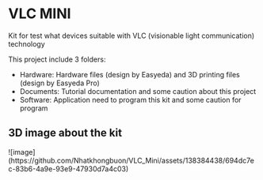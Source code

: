 <h1>VLC MINI</h1>
Kit for test what devices suitable with VLC (visionable light communication) technology

This project include 3 folders: 
<ul>
  <li>Hardware: Hardware files (design by Easyeda) and 3D printing files (design by Easyeda Pro)</li>
  <li>Documents: Tutorial documentation and some caution about this project</li>
  <li>Software: Application need to program this kit and some caution for program</li>
</ul>

<h2>3D image about the kit</h2>
![image](https://github.com/Nhatkhongbuon/VLC_Mini/assets/138384438/694dc7ec-83b6-4a9e-93e9-47930d7a4c03)
